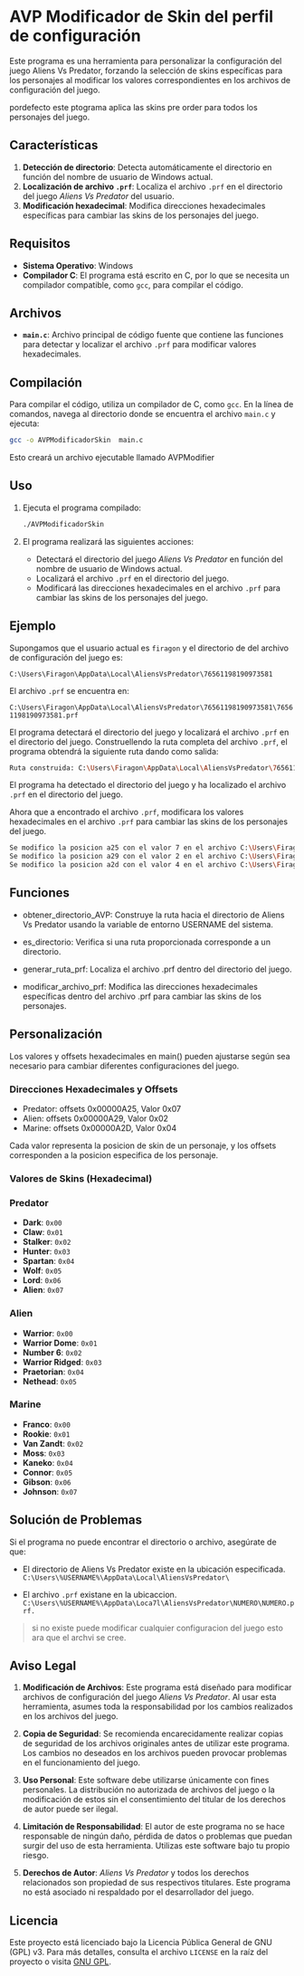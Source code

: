 # AVP Modificador de Skin del perfil de configuración
Este programa es una herramienta para personalizar la configuración del juego Aliens Vs Predator, forzando la selección de skins específicas para los personajes al modificar los valores correspondientes en los archivos de configuración del juego.

pordefecto este ptograma aplica las skins pre order para todos los personajes del juego.

## Características
1. **Detección de directorio**: Detecta automáticamente el directorio en función del nombre de usuario de Windows actual.
2. **Localización de archivo `.prf`**: Localiza el archivo `.prf` en el directorio del juego *Aliens Vs Predator* del usuario.
3. **Modificación hexadecimal**: Modifica direcciones hexadecimales específicas para cambiar las skins de los personajes del juego.

## Requisitos

- **Sistema Operativo**: Windows
- **Compilador C**: El programa está escrito en C, por lo que se necesita un compilador compatible, como `gcc`, para compilar el código.

## Archivos

- **`main.c`**: Archivo principal de código fuente que contiene las funciones para detectar y localizar el archivo `.prf` para modificar valores hexadecimales.

## Compilación

Para compilar el código, utiliza un compilador de C, como `gcc`. En la línea de comandos, navega al directorio donde se encuentra el archivo `main.c` y ejecuta:

```bash
gcc -o AVPModificadorSkin  main.c

```

Esto creará un archivo ejecutable llamado AVPModifier

## Uso
1. Ejecuta el programa compilado:

    ```bash
    ./AVPModificadorSkin 
    ```
2. El programa realizará las siguientes acciones:
    - Detectará el directorio del juego *Aliens Vs Predator* en función del nombre de usuario de Windows actual.
    - Localizará el archivo `.prf` en el directorio del juego.
    - Modificará las direcciones hexadecimales en el archivo `.prf` para cambiar las skins de los personajes del juego.

## Ejemplo

Supongamos que el usuario actual es `firagon` y el directorio de del archivo de configuración del juego es:

`C:\Users\Firagon\AppData\Local\AliensVsPredator\76561198190973581`

El archivo `.prf` se encuentra en:

`C:\Users\Firagon\AppData\Local\AliensVsPredator\76561198190973581\76561198190973581.prf`

El programa detectará el directorio del juego y localizará el archivo `.prf` en el directorio del juego. Construellendo la ruta completa del archivo `.prf`, el programa obtendrá la siguiente ruta dando como salida:

```bash
Ruta construida: C:\Users\Firagon\AppData\Local\AliensVsPredator\76561198190973581\76561198190973581.prf
```
El programa ha detectado el directorio del juego y ha localizado el archivo `.prf` en el directorio del juego.

Ahora que a encontrado el archivo `.prf`, modificara los valores hexadecimales en el archivo `.prf` para cambiar las skins de los personajes del juego.

```bash
Se modifico la posicion a25 con el valor 7 en el archivo C:\Users\Firagon\AppData\Local\AliensVsPredator\76561198190973581\76561198190973581.prf.
Se modifico la posicion a29 con el valor 2 en el archivo C:\Users\Firagon\AppData\Local\AliensVsPredator\76561198190973581\76561198190973581.prf.
Se modifico la posicion a2d con el valor 4 en el archivo C:\Users\Firagon\AppData\Local\AliensVsPredator\76561198190973581\76561198190973581.prf.
```

## Funciones
- obtener_directorio_AVP: Construye la ruta hacia el directorio de Aliens Vs Predator usando la variable de entorno USERNAME del sistema.

- es_directorio: Verifica si una ruta proporcionada corresponde a un directorio.

- generar_ruta_prf: Localiza el archivo .prf dentro del directorio del juego.

- modificar_archivo_prf: Modifica las direcciones hexadecimales específicas dentro del archivo .prf para cambiar las skins de los personajes.


## Personalización
Los valores y offsets hexadecimales en main() pueden ajustarse según sea necesario para cambiar diferentes configuraciones del juego.

### Direcciones Hexadecimales y Offsets
- Predator: offsets 0x00000A25, Valor 0x07
- Alien: offsets 0x00000A29, Valor 0x02
- Marine: offsets 0x00000A2D, Valor 0x04

Cada valor representa la posicion de skin de un personaje, y los offsets corresponden a la posicion especifica de los personaje.

### Valores de Skins (Hexadecimal)

### Predator
- **Dark**: `0x00`
- **Claw**: `0x01`
- **Stalker**: `0x02`
- **Hunter**: `0x03`
- **Spartan**: `0x04`
- **Wolf**: `0x05`
- **Lord**: `0x06`
- **Alien**: `0x07`

### Alien
- **Warrior**: `0x00`
- **Warrior Dome**: `0x01`
- **Number 6**: `0x02`
- **Warrior Ridged**: `0x03`
- **Praetorian**: `0x04`
- **Nethead**: `0x05`

### Marine
- **Franco**: `0x00`
- **Rookie**: `0x01`
- **Van Zandt**: `0x02`
- **Moss**: `0x03`
- **Kaneko**: `0x04`
- **Connor**: `0x05`
- **Gibson**: `0x06`
- **Johnson**: `0x07`

## Solución de Problemas
Si el programa no puede encontrar el directorio o archivo, asegúrate de que:
- El directorio de Aliens Vs Predator existe en la ubicación especificada. `C:\Users\%USERNAME%\AppData\Local\AliensVsPredator\`
 
 - El archivo `.prf` existane en la ubicaccion.
  `C:\Users\%USERNAME%\AppData\Loca7l\AliensVsPredator\NUMERO\NUMERO.prf.`
  
>si no existe puede modificar cualquier configuracion del juego esto ara que el archvi se cree.

## Aviso Legal

1. **Modificación de Archivos**: Este programa está diseñado para modificar archivos de configuración del juego *Aliens Vs Predator*. Al usar esta herramienta, asumes toda la responsabilidad por los cambios realizados en los archivos del juego.

2. **Copia de Seguridad**: Se recomienda encarecidamente realizar copias de seguridad de los archivos originales antes de utilizar este programa. Los cambios no deseados en los archivos pueden provocar problemas en el funcionamiento del juego.

3. **Uso Personal**: Este software debe utilizarse únicamente con fines personales. La distribución no autorizada de archivos del juego o la modificación de estos sin el consentimiento del titular de los derechos de autor puede ser ilegal.

4. **Limitación de Responsabilidad**: El autor de este programa no se hace responsable de ningún daño, pérdida de datos o problemas que puedan surgir del uso de esta herramienta. Utilizas este software bajo tu propio riesgo.

5. **Derechos de Autor**: *Aliens Vs Predator* y todos los derechos relacionados son propiedad de sus respectivos titulares. Este programa no está asociado ni respaldado por el desarrollador del juego.

## Licencia

Este proyecto está licenciado bajo la Licencia Pública General de GNU (GPL) v3. Para más detalles, consulta el archivo `LICENSE` en la raíz del proyecto o visita [GNU GPL](https://www.gnu.org/licenses/gpl-3.0.html).
